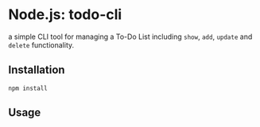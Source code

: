 # Node.js: todo-cli
a simple CLI tool for managing a To-Do List including <code>show</code>, <code>add</code>, <code>update</code> and <code>delete</code> functionality.

## Installation
```
npm install 
```

## Usage
